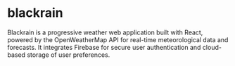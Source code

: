 # blackrain
Blackrain is a progressive weather web application built with React, powered by the OpenWeatherMap API for real-time meteorological data and forecasts. It integrates Firebase for secure user authentication and cloud-based storage of user preferences.
